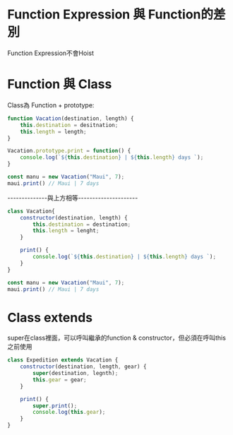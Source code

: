 # Function Expression 與 Function的差別
Function Expression不會Hoist


# Function 與 Class
Class為 Function + prototype:

```js
function Vacation(destination, length) {
    this.destination = desitnation;
    this.length = length;
}

Vacation.prototype.print = function() {
    console.log(`${this.destination} | ${this.length} days `);
}

const manu = new Vacation("Maui", 7);
maui.print() // Maui | 7 days
```
--------------與上方相等---------------------
```js
class Vacation{
    constructor(destination, length) {
        this.destination = destination;
        this.length = lenght;
    }

    print() {
        console.log(`${this.destination} | ${this.length} days `);
    }
}

const manu = new Vacation("Maui", 7);
maui.print() // Maui | 7 days
```


# Class extends
super在class裡面，可以呼叫繼承的function & constructor，但必須在呼叫this之前使用

```js
class Expedition extends Vacation {
    constructor(destination, length, gear) {
        super(destination, legnth);
        this.gear = gear;
    }

    print() {
        super.print();
        console.log(this.gear);
    }
}
```


# 